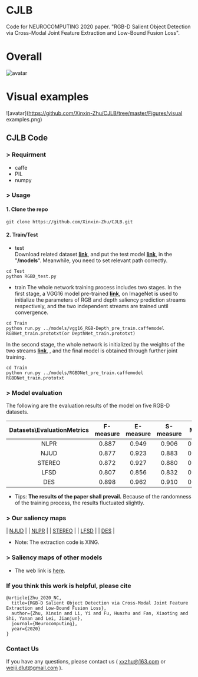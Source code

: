# CJLB
Code for NEUROCOMPUTING 2020 paper. "RGB-D Salient Object Detection via Cross-Modal Joint Feature Extraction and Low-Bound Fusion Loss".
# Overall
![avatar](https://github.com/Xinxin-Zhu/CJLB/tree/master/Figures/overall.png)
# Visual examples
![avatar](https://github.com/Xinxin-Zhu/CJLB/tree/master/Figures/visual examples.png)
## CJLB Code

### > Requirment
+ caffe
+ PIL
+ numpy

### > Usage
#### 1. Clone the repo
```
git clone https://github.com/Xinxin-Zhu/CJLB.git
```
#### 2. Train/Test
+ test     
Download related dataset [**link**](https://github.com/jiwei0921/RGBD-SOD-datasets), and put the test model [**link**](https://github.com/jiwei0921/RGBD-SOD-datasets), in the "**/models**". Meanwhile, you need to set relevant path correctly.
```
cd Test
python RGBD_test.py
```
+ train
The whole network training process includes two stages. In the first stage, a VGG16 model pre-trained [**link**](https://github.com/jiwei0921/RGBD-SOD-datasets), on ImageNet is used to initialize the parameters of RGB and depth saliency prediction streams respectively,
and the two independent streams are trained until convergence. 
```
cd Train
python run.py ../models/vgg16_RGB-Depth_pre_train.caffemodel RGBNet_train.prototxt(or DepthNet_train.prototxt)
```
In the second stage, the whole network is initialized by the weights of the two streams [**link**](https://github.com/jiwei0921/RGBD-SOD-datasets), , and the final model is obtained through further joint training.  
```
cd Train
python run.py ../models/RGBDNet_pre_train.caffemodel RGBDNet_train.prototxt
```   

### > Model evaluation

The following are the evaluation results of the model on five RGB-D datasets.

**Datasets\EvaluationMetrics**| F-measure | E-measure | S-measure | MAE |    
:-: | :-: | :-: | :-: | :-: |  
NLPR | 0.887 | 0.949 | 0.906 | 0.033 |  
NJUD | 0.877 | 0.923 | 0.883 | 0.056 |
STEREO | 0.872 | 0.927 | 0.880 | 0.055 |  
LFSD | 0.807 | 0.856 | 0.832 | 0.106 |
DES | 0.898 | 0.962 | 0.910 | 0.030 |
 
+ Tips: **The results of the paper shall prevail.** Because of the randomness of the training process, the results fluctuated slightly.

### > Our saliency maps  
| [NJUD](https://pan.baidu.com/s/15opVkn2QQ1DXttD2-h17AA)  |
| [NLPR](https://pan.baidu.com/s/1QHdWodsxknvXZb1YLDOUgA)  |
| [STEREO](https://pan.baidu.com/s/1UpUTEGS_1rayKwY5-LXKjw)  |
| [LFSD](https://pan.baidu.com/s/1G_x1g5ZaBTDNinS1IwOwgA)  |
| [DES](https://pan.baidu.com/s/1JJTWU9gObkvmEq0BVA57Qg)  |
+ Note:  The extraction code is XING.

### > Saliency maps of other models      
+ The web link is [here](http://dpfan.net/d3netbenchmark/).

### If you think this work is helpful, please cite
```
@article{Zhu_2020_NC, 
  title={RGB-D Salient Object Detection via Cross-Modal Joint Feature Extraction and Low-Bound Fusion Loss},
  author={Zhu, Xinxin and Li, Yi and Fu, Huazhu and Fan, Xiaoting and Shi, Yanan and Lei, Jianjun},
  journal={Neurocomputing},
  year={2020}
}
```
### Contact Us
If you have any questions, please contact us ( xxzhu@163.com or weiji.dlut@gmail.com ).
